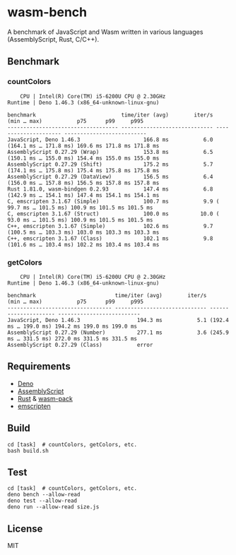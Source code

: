 # wasm-bench

A benchmark of JavaScript and Wasm written in various languages (AssemblyScript,
Rust, C/C++).

## Benchmark

### countColors

```
    CPU | Intel(R) Core(TM) i5-6200U CPU @ 2.30GHz
Runtime | Deno 1.46.3 (x86_64-unknown-linux-gnu)

benchmark                           time/iter (avg)        iter/s      (min … max)           p75      p99     p995
----------------------------------- ----------------------------- --------------------- --------------------------
JavaScript, Deno 1.46.3                    166.8 ms           6.0 (164.1 ms … 171.8 ms) 169.6 ms 171.8 ms 171.8 ms
AssemblyScript 0.27.29 (Wrap)              153.8 ms           6.5 (150.1 ms … 155.0 ms) 154.4 ms 155.0 ms 155.0 ms
AssemblyScript 0.27.29 (Shift)             175.2 ms           5.7 (174.1 ms … 175.8 ms) 175.4 ms 175.8 ms 175.8 ms
AssemblyScript 0.27.29 (DataView)          156.5 ms           6.4 (156.0 ms … 157.8 ms) 156.5 ms 157.8 ms 157.8 ms
Rust 1.81.0, wasm-bindgen 0.2.93           147.4 ms           6.8 (142.9 ms … 154.1 ms) 147.4 ms 154.1 ms 154.1 ms
C, emscripten 3.1.67 (Simple)              100.7 ms           9.9 ( 99.7 ms … 101.5 ms) 100.9 ms 101.5 ms 101.5 ms
C, emscripten 3.1.67 (Struct)              100.0 ms          10.0 ( 93.0 ms … 101.5 ms) 100.9 ms 101.5 ms 101.5 ms
C++, emscripten 3.1.67 (Simple)            102.6 ms           9.7 (100.5 ms … 103.3 ms) 103.0 ms 103.3 ms 103.3 ms
C++, emscripten 3.1.67 (Class)             102.1 ms           9.8 (101.6 ms … 103.4 ms) 102.2 ms 103.4 ms 103.4 ms
```

### getColors

```
    CPU | Intel(R) Core(TM) i5-6200U CPU @ 2.30GHz
Runtime | Deno 1.46.3 (x86_64-unknown-linux-gnu)

benchmark                         time/iter (avg)        iter/s      (min … max)           p75      p99     p995
--------------------------------- ----------------------------- --------------------- --------------------------
JavaScript, Deno 1.46.3                  194.3 ms           5.1 (192.4 ms … 199.0 ms) 194.2 ms 199.0 ms 199.0 ms
AssemblyScript 0.27.29 (Number)          277.1 ms           3.6 (245.9 ms … 331.5 ms) 272.0 ms 331.5 ms 331.5 ms
AssemblyScript 0.27.29 (Class)           error
```

## Requirements

- [Deno](https://github.com/denoland/deno)
- [AssemblyScript](https://github.com/AssemblyScript/assemblyscript)
- [Rust](https://github.com/rust-lang/rust) &
  [wasm-pack](https://github.com/rustwasm/wasm-pack)
- [emscripten](https://github.com/emscripten-core/emscripten)

## Build

```
cd [task]  # countColors, getColors, etc.
bash build.sh
```

## Test

```
cd [task]  # countColors, getColors, etc.
deno bench --allow-read
deno test --allow-read
deno run --allow-read size.js
```

## License

MIT
